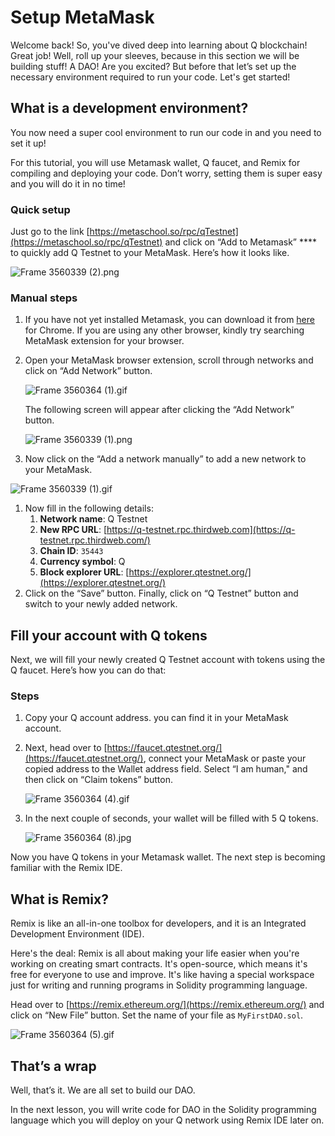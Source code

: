 # Setup MetaMask

Welcome back!  So, you've dived deep into learning about Q blockchain! Great job! Well, roll up your sleeves, because in this section we will be building stuff! A DAO! Are you excited? But before that let’s set up the necessary environment required to run your code. Let's get started!

## What is a development environment?

You now need a super cool environment to run our code in and you need to set it up!

For this tutorial, you will use Metamask wallet, Q faucet, and Remix for compiling and deploying your code. Don’t worry, setting them is super easy and you will do it in no time!

### Quick setup

Just go to the link [https://metaschool.so/rpc/qTestnet](https://metaschool.so/rpc/qTestnet) and click on “Add to Metamask” **** to quickly add Q Testnet to your MetaMask. Here’s how it looks like.

![Frame 3560339 (2).png](https://github.com/0xmetaschool/Learning-Projects/blob/main/Build%20a%20Gamer%20DAO%20on%20Q%20Blockchain/Creating%20and%20Deploying%20a%20Gamer%20DAO/Setup%20MetaMask/Frame_3560339_(2).png?raw=true)

### Manual steps

1. If you have not yet installed Metamask, you can download it from [here](https://chrome.google.com/webstore/detail/metamask/nkbihfbeogaeaoehlefnkodbefgpgknn) for Chrome. If you are using any other browser, kindly try searching MetaMask extension for your browser.
2. Open your MetaMask browser extension, scroll through networks and click on “Add Network” button.
    
    ![Frame 3560364 (1).gif](https://github.com/0xmetaschool/Learning-Projects/blob/main/Build%20a%20Gamer%20DAO%20on%20Q%20Blockchain/Creating%20and%20Deploying%20a%20Gamer%20DAO/Setup%20MetaMask/Frame_3560364_(1).gif?raw=true)
    
    The following screen will appear after clicking the “Add Network” button. 
    
    ![Frame 3560339 (1).png](https://github.com/0xmetaschool/Learning-Projects/blob/main/Build%20a%20Gamer%20DAO%20on%20Q%20Blockchain/Creating%20and%20Deploying%20a%20Gamer%20DAO/Setup%20MetaMask/Frame_3560339_(1).png?raw=true)
    
3. Now click on the “Add a network manually” to add a new network to your MetaMask. 

![Frame 3560339 (1).gif](https://github.com/0xmetaschool/Learning-Projects/blob/main/Build%20a%20Gamer%20DAO%20on%20Q%20Blockchain/Creating%20and%20Deploying%20a%20Gamer%20DAO/Setup%20MetaMask/Frame_3560339_(1).gif?raw=true)

1. Now fill in the following details:
    1. **Network name**: Q Testnet
    2. **New RPC URL**: [https://q-testnet.rpc.thirdweb.com](https://q-testnet.rpc.thirdweb.com/)
    3. **Chain ID**: `35443`
    4. **Currency symbol**: Q
    5. **Block explorer URL**: [https://explorer.qtestnet.org/](https://explorer.qtestnet.org/)
2. Click on the “Save” button. Finally, click on “Q Testnet” button and switch to your newly added network.

## Fill your account with Q tokens

Next, we will fill your newly created Q Testnet account with tokens using the Q faucet. Here’s how you can do that:

### Steps

1. Copy your Q account address. you can find it in your MetaMask account.
2. Next, head over to [https://faucet.qtestnet.org/](https://faucet.qtestnet.org/), connect your MetaMask or paste your copied address to the Wallet address field. Select “I am human," and then click on “Claim tokens” button.
    
    ![Frame 3560364 (4).gif](https://github.com/0xmetaschool/Learning-Projects/blob/main/Build%20a%20Gamer%20DAO%20on%20Q%20Blockchain/Creating%20and%20Deploying%20a%20Gamer%20DAO/Setup%20MetaMask/Frame_3560364_(4).gif?raw=true)
    
3. In the next couple of seconds, your wallet will be filled with 5 Q tokens.
    
    ![Frame 3560364 (8).jpg](https://github.com/0xmetaschool/Learning-Projects/blob/main/Build%20a%20Gamer%20DAO%20on%20Q%20Blockchain/Creating%20and%20Deploying%20a%20Gamer%20DAO/Setup%20MetaMask/Frame_3560364_(8).jpg?raw=true)
    

Now you have Q tokens in your Metamask wallet. The next step is becoming familiar with the Remix IDE.

## What is Remix?

Remix is like an all-in-one toolbox for developers, and it is an Integrated Development Environment (IDE).

Here's the deal: Remix is all about making your life easier when you're working on creating smart contracts. It's open-source, which means it's free for everyone to use and improve. It's like having a special workspace just for writing and running programs in Solidity programming language.

Head over to [https://remix.ethereum.org/](https://remix.ethereum.org/) and click on “New File” button. Set the name of your file as `MyFirstDAO.sol`.

![Frame 3560364 (5).gif](https://github.com/0xmetaschool/Learning-Projects/blob/main/Build%20a%20Gamer%20DAO%20on%20Q%20Blockchain/Creating%20and%20Deploying%20a%20Gamer%20DAO/Setup%20MetaMask/Frame_3560364_(5).gif?raw=true)

## That’s a wrap

Well, that’s it. We are all set to build our DAO.

In the next lesson, you will write code for DAO in the Solidity programming language which you will deploy on your Q network using Remix IDE later on.
